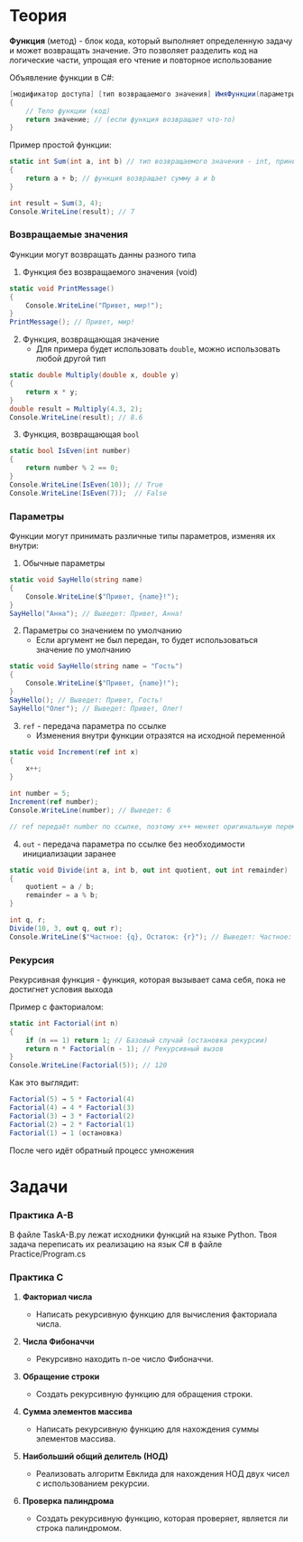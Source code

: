 # Теория

**Функция** (метод) - блок кода, который выполняет определенную задачу и может возвращать значение. Это позволяет разделить код на логические части, упрощая его чтение и повторное использование

Объявление функции в C#:
```csharp
[модификатор доступа] [тип возвращаемого значения] ИмяФункции(параметры)
{
    // Тело функции (код)
    return значение; // (если функция возвращает что-то)
}
```
Пример простой функции:
```csharp
static int Sum(int a, int b) // тип возвращаемого значения - int, принимает 2 параметра типа int - a и b
{
    return a + b; // функция возвращает сумму a и b
}

int result = Sum(3, 4);
Console.WriteLine(result); // 7
```

### Возвращаемые значения

Функции могут возвращать данны разного типа
1. Функция без возвращаемого значения (void)
```csharp
static void PrintMessage()
{
    Console.WriteLine("Привет, мир!");
}
PrintMessage(); // Привет, мир!
```
2. Функция, возвращающая значение
   - Для примера будет использовать `double`, можно использовать любой другой тип
```csharp
static double Multiply(double x, double y)
{
    return x * y;
}
double result = Multiply(4.3, 2);
Console.WriteLine(result); // 8.6
```
3. Функция, возвращающая `bool`
```csharp
static bool IsEven(int number)
{
    return number % 2 == 0;
}
Console.WriteLine(IsEven(10)); // True
Console.WriteLine(IsEven(7));  // False
```

### Параметры

Функции могут принимать различные типы параметров, изменяя их внутри:
1. Обычные параметры
```csharp
static void SayHello(string name)
{
    Console.WriteLine($"Привет, {name}!");
}
SayHello("Анна"); // Выведет: Привет, Анна!
```
2. Параметры со значением по умолчанию
   - Если аргумент не был передан, то будет использоваться значение по умолчанию
```csharp
static void SayHello(string name = "Гость")
{
    Console.WriteLine($"Привет, {name}!");
}
SayHello(); // Выведет: Привет, Гость!
SayHello("Олег"); // Выведет: Привет, Олег!
```
3. `ref` - передача параметра по ссылке
   - Изменения внутри функции отразятся на исходной переменной
```csharp
static void Increment(ref int x)
{
    x++;
}

int number = 5;
Increment(ref number);
Console.WriteLine(number); // Выведет: 6

// ref передаёт number по ссылке, поэтому x++ меняет оригинальную переменную.
```
4. `out` - передача параметра по ссылке без необходимости инициализации заранее
```csharp
static void Divide(int a, int b, out int quotient, out int remainder)
{
    quotient = a / b;
    remainder = a % b;
}

int q, r;
Divide(10, 3, out q, out r);
Console.WriteLine($"Частное: {q}, Остаток: {r}"); // Выведет: Частное: 3, Остаток: 1
```

### Рекурсия

Рекурсивная функция - функция, которая вызывает сама себя, пока не достигнет условия выхода

Пример с факториалом:
```csharp
static int Factorial(int n)
{
    if (n == 1) return 1; // Базовый случай (остановка рекурсии)
    return n * Factorial(n - 1); // Рекурсивный вызов
}
Console.WriteLine(Factorial(5)); // 120
```

Как это выглядит:

```csharp
Factorial(5) → 5 * Factorial(4)
Factorial(4) → 4 * Factorial(3)
Factorial(3) → 3 * Factorial(2)
Factorial(2) → 2 * Factorial(1)
Factorial(1) → 1 (остановка)
```
После чего идёт обратный процесс умножения

# Задачи

### Практика А-B

В файле TaskA-B.py лежат исходники функций на языке Python. Твоя задача переписать их реализацию на язык C# в файле Practice/Program.cs

### Практика С

1. **Факториал числа**
   - Написать рекурсивную функцию для вычисления факториала числа.

2. **Числа Фибоначчи**
   - Рекурсивно находить n-ое число Фибоначчи.

3. **Обращение строки**
   - Создать рекурсивную функцию для обращения строки.

4. **Сумма элементов массива**
   - Написать рекурсивную функцию для нахождения суммы элементов массива.

5. **Наибольший общий делитель (НОД)**
   - Реализовать алгоритм Евклида для нахождения НОД двух чисел с использованием рекурсии.

6. **Проверка палиндрома**
   - Создать рекурсивную функцию, которая проверяет, является ли строка палиндромом.